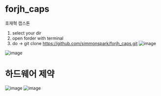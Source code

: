 # forjh_caps
호재혁 캡스톤
1. select your dir
2. open forder with terminal
3. do -> git clone https://github.com/simmonspark/forjh_caps.git
![image](https://github.com/user-attachments/assets/f240cc62-7c2a-45c8-8f96-2b8cbfb072c7)

![image](https://github.com/user-attachments/assets/9a6ff98c-2e3f-4a59-a192-3267dc0c6af4)


# 하드웨어 제약
![image](https://github.com/user-attachments/assets/a9676586-a3db-4d49-85b4-be3356db64b4)
![image](https://github.com/user-attachments/assets/3b3cc387-8b3f-4e9a-b137-d1d7385059e3)
